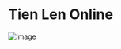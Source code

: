 # Tien Len Online

![image](https://github.com/tungtose/tienlen/assets/72777913/ab194205-8095-460d-bb70-23d5eb1ae669)
